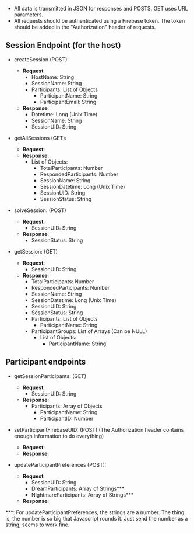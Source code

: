 - All data is transmitted in JSON for responses and POSTS. GET uses URL parameters.
- All requests should be authenticated using a Firebase token. The token should be added in the "Authorization" header of requests.

## Session Endpoint (for the host)

- createSession (POST): 
  - **Request**
    - HostName: String
    - SessionName: String
    - Participants: List of Objects
        - ParticipantName: String
        - ParticipantEmail: String
  - **Response**:
    - Datetime: Long (Unix Time)
    - SessionName: String
    - SessionUID: String
    
- getAllSessions (GET):
  - **Request**:
  - **Response**:
    - List of Objects:
      - TotalParticipants: Number
      - RespondedParticipants: Number
      - SessionName: String
      - SessionDatetime: Long (Unix Time)
      - SessionUID: String
      - SessionStatus: String
  
- solveSession: (POST)
  - **Request**:
    - SessionUID: String
  - **Response**:
    - SessionStatus: String
  
- getSession: (GET)
  - **Request**:
    - SessionUID: String
  - **Response**:
    - TotalParticipants: Number
    - RespondedParticipants: Number
    - SessionName: String
    - SessionDatetime: Long (Unix Time)
    - SessionUID: String
    - SessionStatus: String
    - Participants: List of Objects
      - ParticipantName: String
    - ParticipantGroups: List of Arrays (Can be NULL)
      - List of Objects:
        - ParticipantName: String
  
## Participant endpoints

- getSessionParticipants: (GET)
  - **Request**:
    - SessionUID: String
  - **Response**:
    - Participants: Array of Objects
      - ParticipantName: String
      - ParticipantID: Number
  
- setParticipantFirebaseUID: (POST) (The Authorization header contains enough information to do everything)
  - **Request**:
  - **Response**:

- updateParticipantPreferences (POST):
  - **Request**:
    - SessionUID: String
    - DreamParticipants: Array of Strings***
    - NightmareParticipants: Array of Strings***
  - **Response**:
  
***: For updateParticipantPreferences, the strings are a number. The thing is, the number is so big that Javascript rounds it. Just send the number as a string, seems to work fine.
